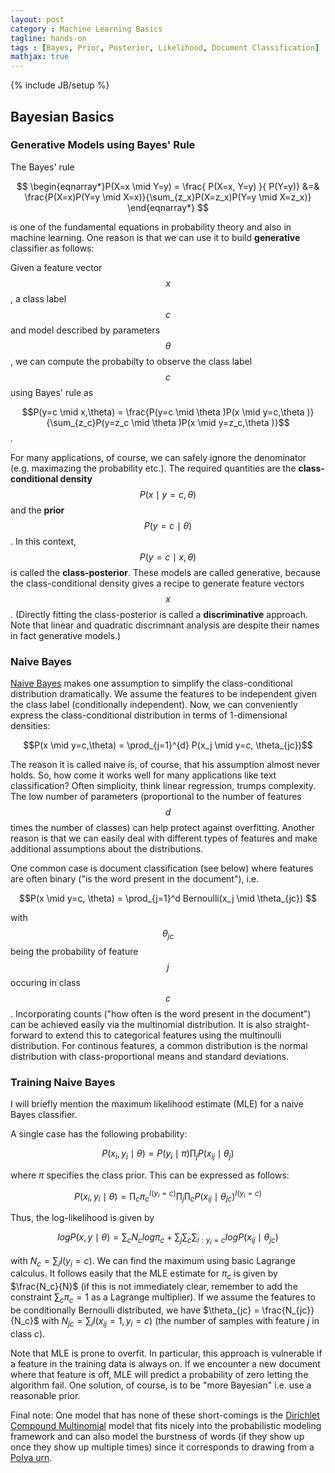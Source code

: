```yaml
---
layout: post
category : Machine Learning Basics
tagline: hands-on
tags : [Bayes, Prior, Posterior, Likelihood, Document Classification]
mathjax: true
---
```

{% include JB/setup %}

## Bayesian Basics 

### Generative Models using Bayes' Rule
The Bayes' rule 

$$
\begin{eqnarray*}P(X=x \mid Y=y) = \frac{ P(X=x, Y=y) }{ P(Y=y)} &=&  
\frac{P(X=x)P(Y=y \mid X=x)}{\sum_{z_x}P(X=z_x)P(Y=y \mid X=z_x)} \end{eqnarray*}
$$

is one of the fundamental equations in probability theory and also in machine learning. One reason is that we can use it to build **generative** classifier as follows: 

Given a feature vector $$x$$, a class label $$c$$ and model described by parameters $$ \theta $$, we can compute the probabilty to observe the class label $$c$$ using Bayes' rule as 

$$P(y=c \mid x,\theta) = \frac{P(y=c \mid \theta )P(x \mid y=c,\theta )}{\sum_{z_c}P(y=z_c \mid \theta )P(x \mid y=z_c,\theta )}$$. 

For many applications, of course, we can safely ignore the denominator (e.g. maximazing the probability etc.). The required quantities are the **class-conditional density** $$P(x \mid y=c,\theta)$$ and the **prior** $$P(y=c \mid \theta)$$. In this context, $$ P(y=c \mid x,\theta) $$ is called the **class-posterior**. These models are called generative, because the class-conditional density gives a recipe to generate feature vectors $$x$$. (Directly fitting the class-posterior is called a **discriminative** approach. Note that linear and quadratic discrimnant analysis are despite their names in fact generative models.)

### Naive Bayes

[Naive Bayes](https://en.wikipedia.org/wiki/Naive_Bayes_classifier) makes one assumption to simplify the class-conditional distribution dramatically. We assume the features to be independent given the class label (conditionally independent). Now, we can conveniently express the class-conditional distribution in terms of 1-dimensional densities:

$$P(x \mid y=c,\theta) = \prod_{j=1}^{d} P(x_j \mid y=c, \theta_{jc})$$

The reason it is called naive is, of course, that his assumption almost never holds. So, how come it works well for many applications like text classification? Often simplicity, think linear regression, trumps complexity. The low number of parameters (proportional to the number of features $$d$$ times the number of classes) can help protect against overfitting. Another reason is that we can easily deal with different types of features and make additional assumptions about the distributions. 

One common case is document classification (see below) where features are often binary ("is the word present in the document"), i.e. 

$$P(x \mid y=c, \theta) = \prod_{j=1}^d Bernoulli(x_j \mid \theta_{jc}) $$ 

with $$\theta_{jc}$$ being the probability of feature $$j$$ occuring in class $$c$$. Incorporating counts ("how often is the word present in the document") can be achieved easily via the multinomial distribution. It is also straight-forward to extend this to categorical features using the multinoulli distribution. For continous features, a common distribution is the normal distribution with class-proportional means and standard deviations. 

### Training Naive Bayes
I will briefly mention the maximum likelihood estimate (MLE) for a naive Bayes classifier. 

A single case has the following probability:

$$P(x_i,y_i \mid \theta) = P(y_i \mid \pi) \prod_j{P(x_{ij}\mid \theta_j)}$$

where $\pi$ specifies the class prior. This can be expressed as follows:

$$P(x_i,y_i \mid \theta) = \prod_c{\pi_c^{I(y_i=c)}} \prod_j{\prod_c{P(x_{ij}\mid \theta_{jc})^{I(y_i=c)}}}$$

Thus, the log-likelihood is given by

$$log P(x,y \mid \theta) = \sum_{c} N_c log \pi_c + \sum_j \sum_c \sum_{i:y_i=c} log P(x_{ij} \mid \theta_{jc})$$ 

with $N_c = \sum_i I(y_i=c)$. We can find the maximum using basic Lagrange calculus. It follows easily that the MLE estimate for $\pi_c$ is given by $\frac{N_c}{N}$ (if this is not immediately clear, remember to add the constraint $\sum_c \pi_c =1$ as a Lagrange multiplier). If we assume the features to be conditionally Bernoulli distributed, we have $\theta_{jc} = \frac{N_{jc}}{N_c}$ with $N_{jc} = \sum_i I(x_{ij}=1,y_i=c)$ (the number of samples with feature $j$ in class $c$).

Note that MLE is prone to overfit. In particular, this approach is vulnerable if a feature in the training data is always on. If we encounter a new document where that feature is off, MLE will predict a probability of zero letting the algorithm fail. One solution, of course, is to be "more Bayesian" i.e. use a reasonable prior.

Final note: One model that has none of these short-comings is the [Dirichlet Compound Multinomial](https://en.wikipedia.org/wiki/Dirichlet-multinomial_distribution#Dirichlet-multinomial_as_a_compound_distribution) model that fits nicely into the probabilistic modeling framework and can also model the burstness of words (if they show up once they show up multiple times) since it corresponds to drawing from a [Polya urn](https://en.wikipedia.org/wiki/Pólya_urn_model). 


